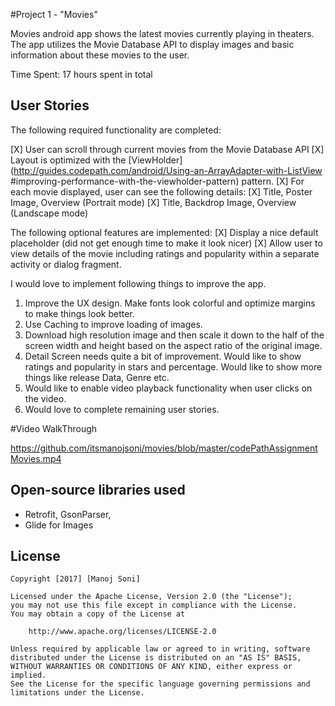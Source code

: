 #Project 1 -  "Movies"

Movies android app shows the latest movies currently playing in theaters. The app 
utilizes the Movie Database API to display images and basic information about 
these movies to the user.


Time Spent: 17 hours spent in total

## User Stories
The following required functionality are completed:

[X] User can scroll through current movies from the Movie Database API
[X] Layout is optimized with the [ViewHolder]
(http://guides.codepath.com/android/Using-an-ArrayAdapter-with-ListView
#improving-performance-with-the-viewholder-pattern) pattern.
[X] For each movie displayed, user can see the following details:
[X] Title, Poster Image, Overview (Portrait mode)
[X] Title, Backdrop Image, Overview (Landscape mode)


The following optional features are implemented:
[X] Display a nice default placeholder (did not get enough time to make it look nicer)
[X] Allow user to view details of the movie including ratings and popularity within 
a separate activity or dialog fragment. 

I would love to implement following things to improve the app. 
1. Improve the UX design. Make fonts look colorful and optimize margins to make things look better.
2. Use Caching to improve loading of images. 
3. Download high resolution image and then scale it down to the half of the screen width 
and height based on the aspect ratio of the original image. 
4. Detail Screen needs quite a bit of improvement. Would like to show ratings 
and popularity in stars and percentage. Would like to show more things like 
release Data, Genre etc. 
5. Would like to enable video playback functionality when user clicks on the video. 
6. Would love to complete remaining user stories. 



#Video WalkThrough

https://github.com/itsmanojsoni/movies/blob/master/codePathAssignmentMovies.mp4

## Open-source libraries used

- Retrofit, GsonParser,
- Glide for Images


## License

    Copyright [2017] [Manoj Soni]

    Licensed under the Apache License, Version 2.0 (the "License");
    you may not use this file except in compliance with the License.
    You may obtain a copy of the License at

        http://www.apache.org/licenses/LICENSE-2.0

    Unless required by applicable law or agreed to in writing, software
    distributed under the License is distributed on an "AS IS" BASIS,
    WITHOUT WARRANTIES OR CONDITIONS OF ANY KIND, either express or implied.
    See the License for the specific language governing permissions and
    limitations under the License.
